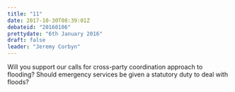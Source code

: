 ```yaml
---
title: "11"
date: 2017-10-30T08:39:01Z
debateid: "20160106"
prettydate: "6th January 2016"
draft: false
leader: "Jeremy Corbyn"
---
```


Will you support our calls for cross-party coordination approach to flooding? Should emergency services be given a statutory duty to deal with floods?